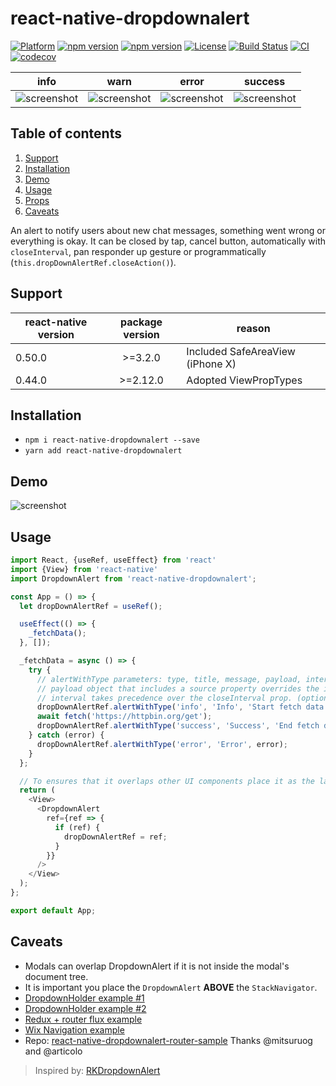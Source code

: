 # react-native-dropdownalert

[![Platform](https://img.shields.io/badge/-react--native-grey.svg?style=for-the-badge&logo=react)](https://reactnative.dev)
[![npm version](https://img.shields.io/npm/v/react-native-dropdownalert.svg?style=for-the-badge&logo=npm)](https://www.npmjs.com/package/react-native-dropdownalert)
[![npm version](https://img.shields.io/npm/dm/react-native-dropdownalert.svg?style=for-the-badge&logo=npm)](https://www.npmjs.com/package/react-native-dropdownalert)
[![License](https://img.shields.io/badge/license-MIT-blue.svg?style=for-the-badge)](https://raw.github.com/testshallpass/react-native-dropdownalert/master/LICENSE)
[![Build Status](https://travis-ci.org/testshallpass/react-native-dropdownalert.svg?branch=master)](https://travis-ci.org/testshallpass/react-native-dropdownalert)
[![CI](https://github.com/testshallpass/react-native-dropdownalert/actions/workflows/ci.yml/badge.svg)](https://github.com/testshallpass/react-native-dropdownalert/actions/workflows/ci.yml)
[![codecov](https://codecov.io/gh/testshallpass/react-native-dropdownalert/branch/master/graph/badge.svg)](https://codecov.io/gh/testshallpass/react-native-dropdownalert)

| info | warn | error | success |
| :----: | :---: | :----: | :----: |
| ![screenshot](https://raw.github.com/testshallpass/react-native-dropdownalert/master/screenshots/info.png) | ![screenshot](https://raw.github.com/testshallpass/react-native-dropdownalert/master/screenshots/warning.png) | ![screenshot](https://raw.github.com/testshallpass/react-native-dropdownalert/master/screenshots/error.png) | ![screenshot](https://raw.github.com/testshallpass/react-native-dropdownalert/master/screenshots/success.png) |

## Table of contents

1. [Support](#support)
2. [Installation](#installation)
3. [Demo](#demo)
4. [Usage](#usage)
5. [Props](docs/PROPS.md)
6. [Caveats](#caveats)

An alert to notify users about new chat messages, something went wrong or everything is okay. It can be closed by tap, cancel button, automatically with `closeInterval`, pan responder up gesture or programmatically (`this.dropDownAlertRef.closeAction()`).

## Support

| react-native version | package version | reason                           |
| -------------------- | :-------------: | -------------------------------- |
| 0.50.0               |     >=3.2.0     | Included SafeAreaView (iPhone X) |
| 0.44.0               |    >=2.12.0     | Adopted ViewPropTypes            |

## Installation

- `npm i react-native-dropdownalert --save`
- `yarn add react-native-dropdownalert`

## Demo

![screenshot](https://raw.github.com/testshallpass/react-native-dropdownalert/master/screenshots/demo.gif)

## Usage

```javascript
import React, {useRef, useEffect} from 'react'
import {View} from 'react-native'
import DropdownAlert from 'react-native-dropdownalert';

const App = () => {
  let dropDownAlertRef = useRef();

  useEffect(() => {
    _fetchData();
  }, []);

  _fetchData = async () => {
    try {
      // alertWithType parameters: type, title, message, payload, interval.
      // payload object that includes a source property overrides the image source prop. (optional: object)
      // interval takes precedence over the closeInterval prop. (optional: number)
      dropDownAlertRef.alertWithType('info', 'Info', 'Start fetch data.');
      await fetch('https://httpbin.org/get');
      dropDownAlertRef.alertWithType('success', 'Success', 'End fetch data');
    } catch (error) {
      dropDownAlertRef.alertWithType('error', 'Error', error);
    }
  };

  // To ensures that it overlaps other UI components place it as the last component in the document tree.
  return (
    <View>
      <DropdownAlert
        ref={ref => {
          if (ref) {
            dropDownAlertRef = ref;
          }
        }}
      />
    </View>
  );
};

export default App;
```

## Caveats

- Modals can overlap DropdownAlert if it is not inside the modal's document tree.
- It is important you place the `DropdownAlert` **ABOVE** the `StackNavigator`.
- [DropdownHolder example #1](https://gist.github.com/testshallpass/d76c656874e417bef4e0e6a63fc492af)
- [DropdownHolder example #2](https://gist.github.com/testshallpass/6c6c867269348c485a1e0d6ae3f55e90)
- [Redux + router flux example](https://gist.github.com/testshallpass/13f047205d1b966f55340b8962fe99c0)
- [Wix Navigation example](https://gist.github.com/madandrija/5fa9eb7f8ab981b79b19977d29651795)
- Repo: [react-native-dropdownalert-router-sample](https://github.com/mitsuruog/react-native-dropdownalert-router-sample) Thanks @mitsuruog and @articolo

> Inspired by: [RKDropdownAlert](https://github.com/cwRichardKim/RKDropdownAlert)
